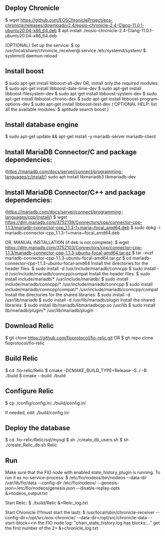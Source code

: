## Deploy Chronicle
$ wget https://github.com/EOSChronicleProject/eos-chronicle/releases/download/v2.4/eosio-chronicle-2.4-Clang-11.0.1-ubuntu20.04-x86_64.deb
$ apt install ./eosio-chronicle-2.4-Clang-11.0.1-ubuntu20.04-x86_64.deb

(OPTIONAL) Set up the service:
$ cp /usr/local/share/chronicle_receiver\@.service /etc/systemd/system/
$ systemctl daemon-reload


## Install boost
$ sudo apt-get install libboost-all-dev
OR, install only the required modules:
$ sudo apt-get install libboost-date-time-dev
$ sudo apt-get install libboost-filesystem-dev
$ sudo apt-get install libboost-system-dev
$ sudo apt-get install libboost-chrono-dev
$ sudo apt-get install libboost-program-options-dev
$ sudo apt-get install libboost-test-dev
(
OPTIONAL HELP: list all the available modules:
$ aptitude search boost
)


## Install database engine
$ sudo apt-get update && apt-get install -y mariadb-server mariadb-client


## Install MariaDB Connector/C and package dependencies:
(https://mariadb.com/docs/server/connect/programming-languages/c/install/)
sudo apt install libmariadb3 libmariadb-dev


## Install MariaDB Connector/C++ and package dependencies:
(https://mariadb.com/docs/server/connect/programming-languages/cpp/install/)
$ wget https://dlm.mariadb.com/3752139/Connectors/cpp/connector-cpp-1.1.3/mariadb-connector-cpp_1.1.3-1+maria~focal_amd64.deb
$ sudo dpkg -i mariadb-connector-cpp_1.1.3-1+maria~focal_amd64.deb

OR, MANUAL INSTALLATION (if deb is not complete):
$ wget https://dlm.mariadb.com/3752103/Connectors/cpp/connector-cpp-1.1.3/mariadb-connector-cpp-1.1.3-ubuntu-focal-amd64.tar.gz
$ tar -xvzf mariadb-connector-cpp-1.1.3-ubuntu-focal-amd64.tar.gz
$ cd mariadb-connector-cpp-1.1.3-ubuntu-focal-amd64
Install the directories for the header files:
$ sudo install -d /usr/include/mariadb/conncpp
$ sudo install -d /usr/include/mariadb/conncpp/compat
Install the header files:
$ sudo install include/mariadb/* /usr/include/mariadb/
$ sudo install include/mariadb/conncpp/* /usr/include/mariadb/conncpp
$ sudo install include/mariadb/conncpp/compat/* /usr/include/mariadb/conncpp/compat
Install the directories for the shared libraries:
$ sudo install -d /usr/lib/mariadb
$ sudo install -d /usr/lib/mariadb/plugin
Install the shared libraries:
$ sudo install lib/mariadb/libmariadbcpp.so /usr/lib
$ sudo install lib/mariadb/plugin/* /usr/lib/mariadb/plugin


## Download Relic
$ git clone https://github.com/fioprotocol/fio-relic.git
OR
$ gh repo clone fioprotocol/fio-relic


## Build Relic
$ cd .fio-relic/Relic
$ cmake -DCMAKE_BUILD_TYPE=Release -S ./ -B ./build
$ cmake --build ./build


## Configure Relic
$ cp ./config/config.ini ./build/config.ini

If needed, edit ./build/config.ini


## Deploy the database
$ cd .fio-relic/Relic/sql/mysql
$ sh ./create_db_users.sh
$ sh ./create_Relic_db.sh Relic


## Run
Make sure that the FIO node with enabled state_history_plugin is running. To run it as no-service-process:
$ /etc/fio/nodeos/bin/nodeos --data-dir /var/lib/fio/data --config-dir /etc/fio/nodeos/ --genesis-json=/etc/fio/nodeos/genesis.json --disable-replay-opts &>nodeos_output.txt

Start Relic:
$ ./build/Relic &>Relic_log.txt

Start Chronicle (!!!must start the last):
$ /usr/local/sbin/chronicle-receiver --config-dir=/opt/src/eos-chronicle/ --data-dir=/opt/src/chronicle-data --start-block=<in the FIO node log: "chain_state_history.log has blocks:..." get the first number of the 2> &>chronicle_log.txt



